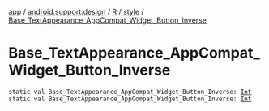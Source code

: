 [app](../../../index.md) / [android.support.design](../../index.md) / [R](../index.md) / [style](index.md) / [Base_TextAppearance_AppCompat_Widget_Button_Inverse](.)

# Base_TextAppearance_AppCompat_Widget_Button_Inverse

`static val Base_TextAppearance_AppCompat_Widget_Button_Inverse: `[`Int`](https://kotlinlang.org/api/latest/jvm/stdlib/kotlin/-int/index.html)
`static val Base_TextAppearance_AppCompat_Widget_Button_Inverse: `[`Int`](https://kotlinlang.org/api/latest/jvm/stdlib/kotlin/-int/index.html)